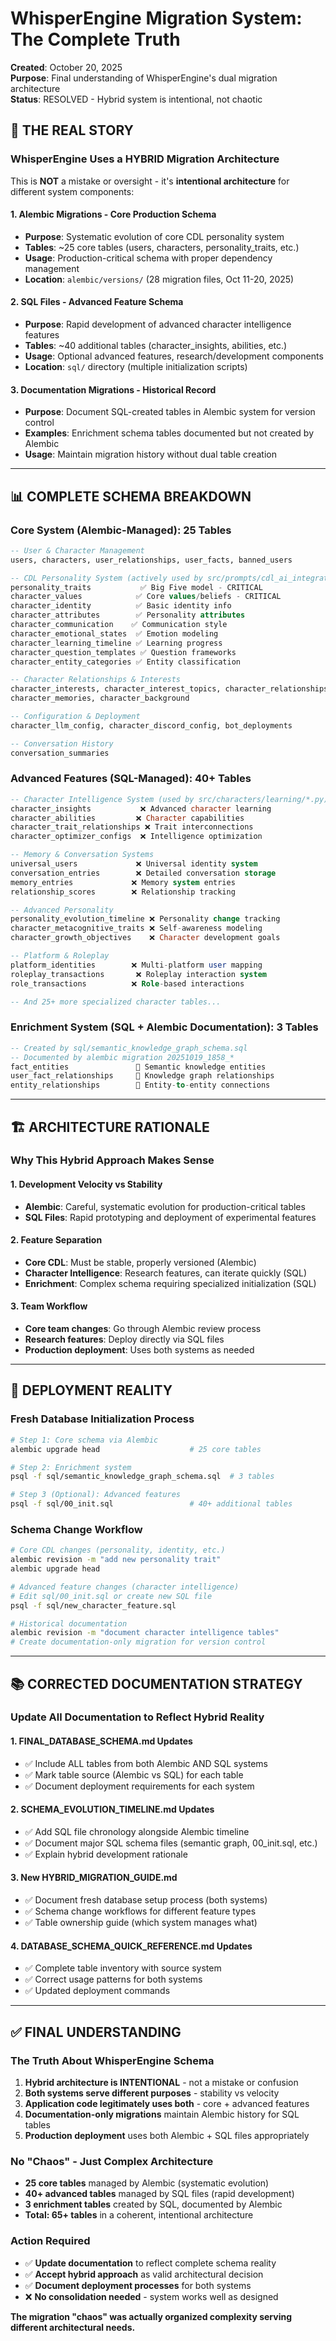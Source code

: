 # WhisperEngine Migration System: The Complete Truth

**Created**: October 20, 2025  
**Purpose**: Final understanding of WhisperEngine's dual migration architecture  
**Status**: RESOLVED - Hybrid system is intentional, not chaotic  

## 🎯 THE REAL STORY

### **WhisperEngine Uses a HYBRID Migration Architecture**
This is **NOT** a mistake or oversight - it's **intentional architecture** for different system components:

#### **1. Alembic Migrations** - Core Production Schema
- **Purpose**: Systematic evolution of core CDL personality system
- **Tables**: ~25 core tables (users, characters, personality_traits, etc.)
- **Usage**: Production-critical schema with proper dependency management
- **Location**: `alembic/versions/` (28 migration files, Oct 11-20, 2025)

#### **2. SQL Files** - Advanced Feature Schema  
- **Purpose**: Rapid development of advanced character intelligence features
- **Tables**: ~40 additional tables (character_insights, abilities, etc.)
- **Usage**: Optional advanced features, research/development components
- **Location**: `sql/` directory (multiple initialization scripts)

#### **3. Documentation Migrations** - Historical Record
- **Purpose**: Document SQL-created tables in Alembic system for version control
- **Examples**: Enrichment schema tables documented but not created by Alembic
- **Usage**: Maintain migration history without dual table creation

---

## 📊 COMPLETE SCHEMA BREAKDOWN

### **Core System (Alembic-Managed): 25 Tables**
```sql
-- User & Character Management
users, characters, user_relationships, user_facts, banned_users

-- CDL Personality System (actively used by src/prompts/cdl_ai_integration.py)
personality_traits           ✅ Big Five model - CRITICAL
character_values            ✅ Core values/beliefs - CRITICAL  
character_identity          ✅ Basic identity info
character_attributes        ✅ Personality attributes
character_communication    ✅ Communication style
character_emotional_states  ✅ Emotion modeling
character_learning_timeline ✅ Learning progress
character_question_templates ✅ Question frameworks
character_entity_categories ✅ Entity classification

-- Character Relationships & Interests
character_interests, character_interest_topics, character_relationships
character_memories, character_background

-- Configuration & Deployment  
character_llm_config, character_discord_config, bot_deployments

-- Conversation History
conversation_summaries
```

### **Advanced Features (SQL-Managed): 40+ Tables**
```sql
-- Character Intelligence System (used by src/characters/learning/*.py)
character_insights           ❌ Advanced character learning
character_abilities         ❌ Character capabilities
character_trait_relationships ❌ Trait interconnections
character_optimizer_configs  ❌ Intelligence optimization

-- Memory & Conversation Systems
universal_users             ❌ Universal identity system  
conversation_entries        ❌ Detailed conversation storage
memory_entries             ❌ Memory system entries
relationship_scores        ❌ Relationship tracking

-- Advanced Personality
personality_evolution_timeline ❌ Personality change tracking
character_metacognitive_traits ❌ Self-awareness modeling
character_growth_objectives    ❌ Character development goals

-- Platform & Roleplay
platform_identities        ❌ Multi-platform user mapping
roleplay_transactions       ❌ Roleplay interaction system
role_transactions          ❌ Role-based interactions

-- And 25+ more specialized character tables...
```

### **Enrichment System (SQL + Alembic Documentation): 3 Tables**
```sql
-- Created by sql/semantic_knowledge_graph_schema.sql
-- Documented by alembic migration 20251019_1858_*
fact_entities               📝 Semantic knowledge entities
user_fact_relationships     📝 Knowledge graph relationships
entity_relationships        📝 Entity-to-entity connections
```

---

## 🏗️ ARCHITECTURE RATIONALE

### **Why This Hybrid Approach Makes Sense**

#### **1. Development Velocity vs Stability**
- **Alembic**: Careful, systematic evolution for production-critical tables
- **SQL Files**: Rapid prototyping and deployment of experimental features

#### **2. Feature Separation**
- **Core CDL**: Must be stable, properly versioned (Alembic)
- **Character Intelligence**: Research features, can iterate quickly (SQL)
- **Enrichment**: Complex schema requiring specialized initialization (SQL)

#### **3. Team Workflow**
- **Core team changes**: Go through Alembic review process
- **Research features**: Deploy directly via SQL files
- **Production deployment**: Uses both systems as needed

---

## 🚀 DEPLOYMENT REALITY

### **Fresh Database Initialization Process**
```bash
# Step 1: Core schema via Alembic
alembic upgrade head                    # 25 core tables

# Step 2: Enrichment system  
psql -f sql/semantic_knowledge_graph_schema.sql  # 3 tables

# Step 3 (Optional): Advanced features
psql -f sql/00_init.sql                 # 40+ additional tables
```

### **Schema Change Workflow**
```bash
# Core CDL changes (personality, identity, etc.)
alembic revision -m "add new personality trait"
alembic upgrade head

# Advanced feature changes (character intelligence)  
# Edit sql/00_init.sql or create new SQL file
psql -f sql/new_character_feature.sql

# Historical documentation
alembic revision -m "document character intelligence tables"
# Create documentation-only migration for version control
```

---

## 📚 CORRECTED DOCUMENTATION STRATEGY

### **Update All Documentation to Reflect Hybrid Reality**

#### **1. FINAL_DATABASE_SCHEMA.md Updates**
- ✅ Include ALL tables from both Alembic AND SQL systems
- ✅ Mark table source (Alembic vs SQL) for each table
- ✅ Document deployment requirements for each system

#### **2. SCHEMA_EVOLUTION_TIMELINE.md Updates**  
- ✅ Add SQL file chronology alongside Alembic timeline
- ✅ Document major SQL schema files (semantic graph, 00_init.sql, etc.)
- ✅ Explain hybrid development rationale

#### **3. New HYBRID_MIGRATION_GUIDE.md**
- ✅ Document fresh database setup process (both systems)
- ✅ Schema change workflows for different feature types
- ✅ Table ownership guide (which system manages what)

#### **4. DATABASE_SCHEMA_QUICK_REFERENCE.md Updates**
- ✅ Complete table inventory with source system
- ✅ Correct usage patterns for both systems
- ✅ Updated deployment commands

---

## ✅ FINAL UNDERSTANDING

### **The Truth About WhisperEngine Schema**
1. **Hybrid architecture is INTENTIONAL** - not a mistake or confusion
2. **Both systems serve different purposes** - stability vs velocity  
3. **Application code legitimately uses both** - core + advanced features
4. **Documentation-only migrations** maintain Alembic history for SQL tables
5. **Production deployment** uses both Alembic + SQL files appropriately

### **No "Chaos" - Just Complex Architecture**
- **25 core tables** managed by Alembic (systematic evolution)
- **40+ advanced tables** managed by SQL files (rapid development)  
- **3 enrichment tables** created by SQL, documented by Alembic
- **Total: 65+ tables** in a coherent, intentional architecture

### **Action Required**
- ✅ **Update documentation** to reflect complete schema reality
- ✅ **Accept hybrid approach** as valid architectural decision
- ✅ **Document deployment processes** for both systems
- ❌ **No consolidation needed** - system works well as designed

**The migration "chaos" was actually organized complexity serving different architectural needs.**